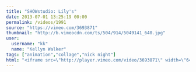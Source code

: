 ```yaml
---
title: "SHOWstudio: Lily's"
date: 2013-07-01 13:25:19 00:00
permalink: /videos/1991
source: "https://vimeo.com/3693871"
thumbnail: "http://b.vimeocdn.com/ts/504/914/5049141_640.jpg"
user:
  username: "kk"
  name: "Kellyn Walker"
tags: ["animation","collage","nick night"]
html: "<iframe src=\"http://player.vimeo.com/video/3693871\" width=\"640\" height=\"352\" frameborder=\"0\" webkitAllowFullScreen mozallowfullscreen allowFullScreen></iframe>"
---
```


